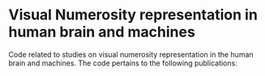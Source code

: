 # Visual Numerosity representation in human brain and machines

Code related to studies on visual numerosity representation in the human brain and machines. The code pertains to the following publications:
